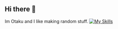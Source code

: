 ## Hi there 👋

Im Otaku and I like making random stuff.
[![My Skills](https://skillicons.dev/icons?i=js,html,css,nodejs,cs,discordjs,express,vscode,windows)](https://skillicons.dev)
